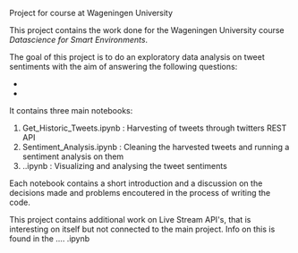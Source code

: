Project for course at Wageningen University 

This project contains the work done for the Wageningen University course _Datascience for Smart Environments_.

The goal of this project is to do an exploratory data analysis on tweet sentiments with the aim of answering the following questions:

-
-

It contains three main notebooks:

1. Get_Historic_Tweets.ipynb : Harvesting of tweets through twitters REST API
2. Sentiment_Analysis.ipynb : Cleaning the harvested tweets and running a sentiment analysis on them
3. ..ipynb : Visualizing and analysing the tweet sentiments  

Each notebook contains a short introduction and a discussion on the decisions made and problems encoutered in the process of writing the code.

This project contains additional work on Live Stream API's, that is interesting on itself but not connected to the main project. 
Info on this is found in the .... .ipynb
